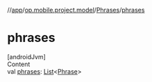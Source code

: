 //[app](../../../index.md)/[op.mobile.project.model](../index.md)/[Phrases](index.md)/[phrases](phrases.md)



# phrases  
[androidJvm]  
Content  
val [phrases](phrases.md): [List](https://kotlinlang.org/api/latest/jvm/stdlib/kotlin.collections/-list/index.html)<[Phrase](../-phrase/index.md)>  



